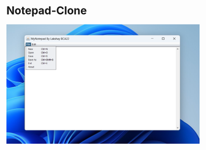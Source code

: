 # Notepad-Clone
![image unavailable ](https://github.com/lakshaykumar-dev/Notepad-Clone/blob/main/Main%20screen.png)
